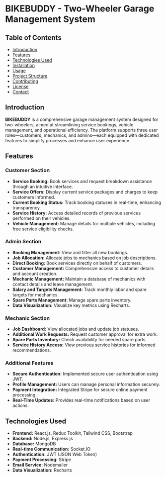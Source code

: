 # BIKEBUDDY - Two-Wheeler Garage Management System

## Table of Contents
- [Introduction](#introduction)
- [Features](#features)
- [Technologies Used](#technologies-used)
- [Installation](#installation)
- [Usage](#usage)
- [Project Structure](#project-structure)
- [Contributing](#contributing)
- [License](#license)
- [Contact](#contact)

## Introduction

**BIKEBUDDY** is a comprehensive garage management system designed for two-wheelers, aimed at streamlining service bookings, vehicle management, and operational efficiency. The platform supports three user roles—customers, mechanics, and admins—each equipped with dedicated features to simplify processes and enhance user experience.

## Features

### Customer Section
- **Service Booking:** Book services and request breakdown assistance through an intuitive interface.
- **Service Offers:** Display current service packages and charges to keep customers informed.
- **Current Booking Status:** Track booking statuses in real-time, enhancing transparency.
- **Service History:** Access detailed records of previous services performed on their vehicles.
- **Vehicle Management:** Manage details for multiple vehicles, including free service eligibility checks.

### Admin Section
- **Booking Management:** View and filter all new bookings.
- **Job Allocation:** Allocate jobs to mechanics based on job descriptions.
- **Direct Booking:** Book services directly on behalf of customers.
- **Customer Management:** Comprehensive access to customer details and account creation.
- **Mechanic Management:** Maintain a database of mechanics with contact details and leave management.
- **Salary and Targets Management:** Track monthly labor and spare targets for mechanics.
- **Spare Parts Management:** Manage spare parts inventory.
- **Data Visualization:** Visualize key metrics using Recharts.

### Mechanic Section
- **Job Dashboard:** View allocated jobs and update job statuses.
- **Additional Work Requests:** Request customer approval for extra work.
- **Spare Parts Inventory:** Check availability for needed spare parts.
- **Service History Access:** View previous service histories for informed recommendations.

### Additional Features
- **Secure Authentication:** Implemented secure user authentication using JWT.
- **Profile Management:** Users can manage personal information securely.
- **Payment Integration:** Integrated Stripe for secure online payment processing.
- **Real-Time Updates:** Provides real-time notifications based on user actions.

## Technologies Used
- **Frontend:** React.js, Redux Toolkit, Tailwind CSS, Bootstrap
- **Backend:** Node.js, Express.js
- **Database:** MongoDB
- **Real-time Communication:** Socket.IO
- **Authentication:** JWT (JSON Web Token)
- **Payment Processing:** Stripe
- **Email Service:** Nodemailer
- **Data Visualization:** Recharts
